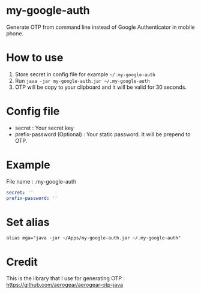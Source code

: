 # my-google-auth
Generate OTP from command line instead of Google Authenticator in mobile phone.

# How to use
1. Store secret in config file for example `~/.my-google-auth`
2. Run `java -jar my-google-auth.jar ~/.my-google-auth`
3. OTP will be copy to your clipboard and it will be valid for 30 seconds.

# Config file 

- secret : Your secret key
- prefix-password (Optional) : Your static password. It will be prepend to OTP.

# Example 

File name : .my-google-auth

```yaml
secret: ''
prefix-password: ''
```

# Set alias 

```
alias mga="java -jar ~/Apps/my-google-auth.jar ~/.my-google-auth"
```

# Credit

This is the library that I use for generating OTP : https://github.com/aerogear/aerogear-otp-java
